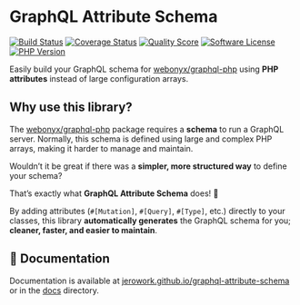 # GraphQL Attribute Schema

[![Build Status](https://scrutinizer-ci.com/g/jerowork/graphql-attribute-schema/badges/build.png?b=main)](https://github.com/jerowork/graphql-attribute-schema/actions)
[![Coverage Status](https://img.shields.io/scrutinizer/coverage/g/jerowork/graphql-attribute-schema.svg?style=flat)](https://scrutinizer-ci.com/g/jerowork/graphql-attribute-schema/code-structure)
[![Quality Score](https://img.shields.io/scrutinizer/g/jerowork/graphql-attribute-schema.svg?style=flat)](https://scrutinizer-ci.com/g/jerowork/graphql-attribute-schema)
[![Software License](https://img.shields.io/badge/license-MIT-brightgreen.svg?style=flat)](LICENSE)
[![PHP Version](https://img.shields.io/badge/php-%5E8.3-8892BF.svg?style=flat)](http://www.php.net)

Easily build your GraphQL schema for [webonyx/graphql-php](https://github.com/webonyx/graphql-php) using **PHP attributes** instead of large configuration arrays.

## Why use this library?

The [webonyx/graphql-php](https://github.com/webonyx/graphql-php) package requires a **schema** to run a GraphQL server. Normally, this schema is defined using large and complex PHP arrays, making it harder to manage and maintain.

Wouldn’t it be great if there was a **simpler, more structured way** to define your schema?

That’s exactly what **GraphQL Attribute Schema** does! 🚀

By adding attributes (`#[Mutation]`, `#[Query]`, `#[Type]`, etc.) directly to your classes, this library **automatically generates** the GraphQL schema for you; **cleaner, faster, and easier to maintain**.

## 📖 Documentation
Documentation is available at [jerowork.github.io/graphql-attribute-schema](https://jerowork.github.io/graphql-attribute-schema) or in the [docs](docs/index.md) directory.
